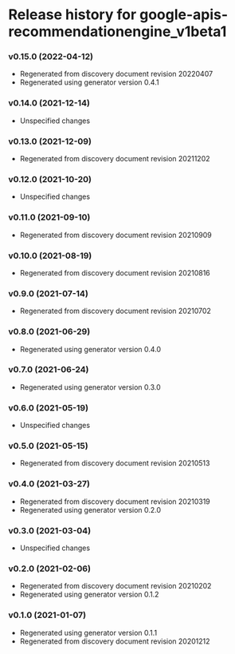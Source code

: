# Release history for google-apis-recommendationengine_v1beta1

### v0.15.0 (2022-04-12)

* Regenerated from discovery document revision 20220407
* Regenerated using generator version 0.4.1

### v0.14.0 (2021-12-14)

* Unspecified changes

### v0.13.0 (2021-12-09)

* Regenerated from discovery document revision 20211202

### v0.12.0 (2021-10-20)

* Unspecified changes

### v0.11.0 (2021-09-10)

* Regenerated from discovery document revision 20210909

### v0.10.0 (2021-08-19)

* Regenerated from discovery document revision 20210816

### v0.9.0 (2021-07-14)

* Regenerated from discovery document revision 20210702

### v0.8.0 (2021-06-29)

* Regenerated using generator version 0.4.0

### v0.7.0 (2021-06-24)

* Regenerated using generator version 0.3.0

### v0.6.0 (2021-05-19)

* Unspecified changes

### v0.5.0 (2021-05-15)

* Regenerated from discovery document revision 20210513

### v0.4.0 (2021-03-27)

* Regenerated from discovery document revision 20210319
* Regenerated using generator version 0.2.0

### v0.3.0 (2021-03-04)

* Unspecified changes

### v0.2.0 (2021-02-06)

* Regenerated from discovery document revision 20210202
* Regenerated using generator version 0.1.2

### v0.1.0 (2021-01-07)

* Regenerated using generator version 0.1.1
* Regenerated from discovery document revision 20201212

